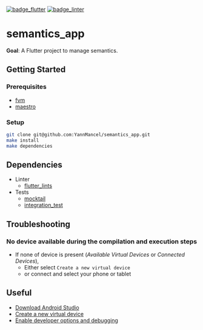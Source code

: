 [![badge_flutter]][link_flutter_release]
[![badge_linter]][dependency_flutter_lints]

# semantics_app

**Goal**: A Flutter project to manage semantics.

## Getting Started

### Prerequisites

* [fvm][dependency_fvm]
* [maestro][dependency_maestro]

### Setup

```bash
git clone git@github.com:YannMancel/semantics_app.git
make install
make dependencies
```

## Dependencies

* Linter
  * [flutter_lints][dependency_flutter_lints]
* Tests
  * [mocktail][dependency_mocktail]
  * [integration_test][dependency_integration_test]

## Troubleshooting

### No device available during the compilation and execution steps

* If none of device is present (*Available Virtual Devices* or *Connected Devices*),
  * Either select `Create a new virtual device`
  * or connect and select your phone or tablet

## Useful

* [Download Android Studio][useful_android_studio]
* [Create a new virtual device][useful_virtual_device]
* [Enable developer options and debugging][useful_developer_options]

[badge_flutter]: https://img.shields.io/badge/flutter-v3.24.3-blue?logo=flutter
[badge_linter]: https://img.shields.io/badge/style-flutter__lints-4BC0F5.svg
[link_flutter_release]: https://docs.flutter.dev/development/tools/sdk/releases
[dependency_fvm]: https://fvm.app/
[dependency_maestro]: https://maestro.mobile.dev/
[dependency_flutter_lints]: https://pub.dev/packages/flutter_lints
[dependency_mocktail]: https://pub.dev/packages/mocktail
[dependency_integration_test]: https://pub.dev/packages/integration_test
[useful_android_studio]: https://developer.android.com/studio
[useful_virtual_device]: https://developer.android.com/studio/run/managing-avds.html
[useful_developer_options]: https://developer.android.com/studio/debug/dev-options.html#enable
